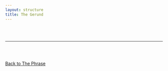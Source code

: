 ```yaml
---
layout: structure
title: The Gerund
---
```



<br/>
<br/>

---

<br/>
<br/>

[Back to The Phrase]({{site.baseurl}}/structures/the-phrase)
